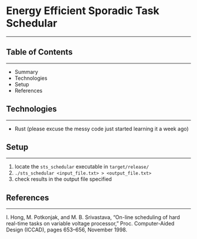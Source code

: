 # Energy Efficient Sporadic Task Schedular
---

## Table of Contents
---

- Summary
- Technologies
- Setup
- References

## Technologies
---
- Rust (please excuse the messy code just started learning it a week ago)


## Setup
---
1. locate the `sts_schedular` executable in `target/release/`
2. ```./sts_schedular <input_file.txt> > <output_file.txt>```
3. check results in the output file specified

## References
---

I. Hong, M. Potkonjak, and M. B. Srivastava, “On-line scheduling of hard real-time tasks on variable voltage processor,” Proc. Computer-Aided Design (ICCAD), pages 653–656, November 1998.